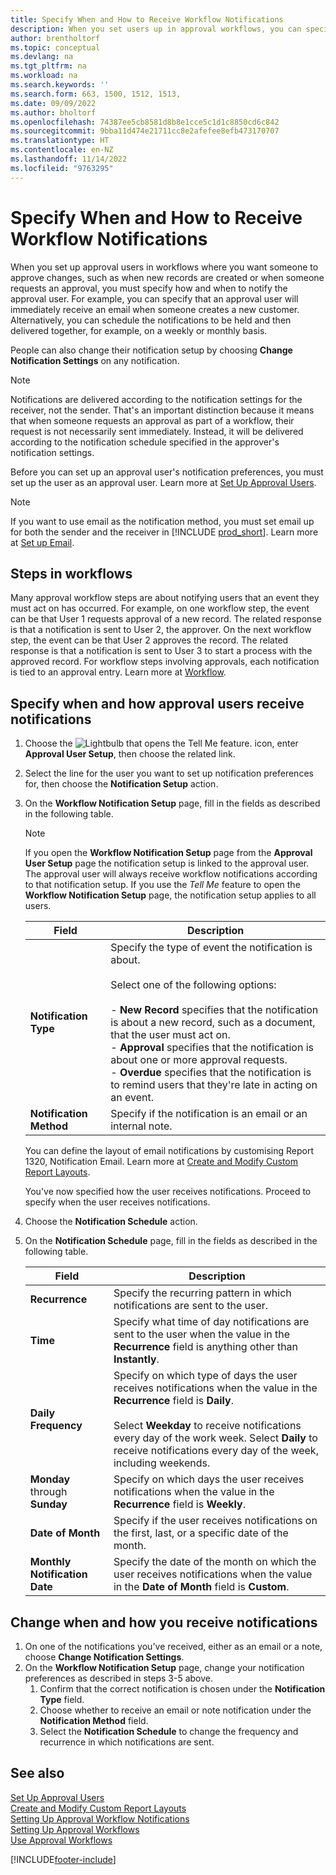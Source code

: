 ```yaml
---
title: Specify When and How to Receive Workflow Notifications
description: When you set users up in approval workflows, you can specify how and when each approval user receives notifications.
author: brentholtorf
ms.topic: conceptual
ms.devlang: na
ms.tgt_pltfrm: na
ms.workload: na
ms.search.keywords: ''
ms.search.form: 663, 1500, 1512, 1513,
ms.date: 09/09/2022
ms.author: bholtorf
ms.openlocfilehash: 74387ee5cb8581d8b8e1cce5c1d1c8850cd6c842
ms.sourcegitcommit: 9bba11d474e21711cc8e2afefee8efb473170707
ms.translationtype: HT
ms.contentlocale: en-NZ
ms.lasthandoff: 11/14/2022
ms.locfileid: "9763295"
---
```

# <a name="specify-when-and-how-to-receive-workflow-notifications"></a>Specify When and How to Receive Workflow Notifications

When you set up approval users in workflows where you want someone to approve changes, such as when new records are created or when someone requests an approval, you must specify how and when to notify the approval user. For example, you can specify that an approval user will immediately receive an email when someone creates a new customer. Alternatively, you can schedule the notifications to be held and then delivered together, for example, on a weekly or monthly basis.

People can also change their notification setup by choosing **Change Notification Settings** on any notification.  

> [!NOTE]
> Notifications are delivered according to the notification settings for the receiver, not the sender. That's an important distinction because it means that when someone requests an approval as part of a workflow, their request is not necessarily sent immediately. Instead, it will be delivered according to the notification schedule specified in the approver's notification settings.

Before you can set up an approval user's notification preferences, you must set up the user as an approval user. Learn more at [Set Up Approval Users](across-how-to-set-up-approval-users.md).  

> [!NOTE]
> If you want to use email as the notification method, you must set email up for both the sender and the receiver in [!INCLUDE [prod_short](includes/prod_short.md)]. Learn more at [Set up Email](admin-how-setup-email.md).

## <a name="steps-in-workflows"></a>Steps in workflows

Many approval workflow steps are about notifying users that an event they must act on has occurred. For example, on one workflow step, the event can be that User 1 requests approval of a new record. The related response is that a notification is sent to User 2, the approver. On the next workflow step, the event can be that User 2 approves the record. The related response is that a notification is sent to User 3 to start a process with the approved record. For workflow steps involving approvals, each notification is tied to an approval entry. Learn more at [Workflow](across-workflow.md).  

## <a name="specify-when-and-how-approval-users-receive-notifications"></a>Specify when and how approval users receive notifications  

1. Choose the ![Lightbulb that opens the Tell Me feature.](media/ui-search/search_small.png "Tell me what you want to do") icon, enter **Approval User Setup**, then choose the related link.  
2. Select the line for the user you want to set up notification preferences for, then choose the **Notification Setup** action.  
3. On the **Workflow Notification Setup** page, fill in the fields as described in the following table.  

   > [!NOTE]
   > If you open the **Workflow Notification Setup** page from the **Approval User Setup** page the notification setup is linked to the approval user. The approval user will always receive workflow notifications according to that notification setup. If you use the *Tell Me* feature to open the **Workflow Notification Setup** page, the notification setup applies to all users.

   |Field|Description|
   |-----|-----------|
   |**Notification Type**|Specify the type of event the notification is about.<br /><br /> Select one of the following options:<br /><br /> -   **New Record** specifies that the notification is about a new record, such as a document, that the user must act on.<br />-   **Approval** specifies that the notification is about one or more approval requests.<br />-   **Overdue** specifies that the notification is to remind users that they're late in acting on an event.|
   |**Notification Method**|Specify if the notification is an email or an internal note.|

   You can define the layout of email notifications by customising Report 1320, Notification Email. Learn more at [Create and Modify Custom Report Layouts](ui-how-create-custom-report-layout.md).

   You've now specified how the user receives notifications. Proceed to specify when the user receives notifications.  
4. Choose the **Notification Schedule** action.  
5. On the **Notification Schedule** page, fill in the fields as described in the following table.  

   |Field|Description|
   |-----|-----------|
   |**Recurrence**|Specify the recurring pattern in which notifications are sent to the user.|
   |**Time**|Specify what time of day notifications are sent to the user when the value in the **Recurrence** field is anything other than **Instantly**.|
   |**Daily Frequency**|Specify on which type of days the user receives notifications when the value in the **Recurrence** field is **Daily**.<br /><br /> Select **Weekday** to receive notifications every day of the work week. Select **Daily** to receive notifications every day of the week, including weekends.|
   |**Monday** through **Sunday**|Specify on which days the user receives notifications when the value in the **Recurrence** field is **Weekly**.|
   |**Date of Month**|Specify if the user receives notifications on the first, last, or a specific date of the month.|
   |**Monthly Notification Date**|Specify the date of the month on which the user receives notifications when the value in the **Date of Month** field is **Custom**.|

## <a name="change-when-and-how-you-receive-notifications"></a>Change when and how you receive notifications

1. On one of the notifications you've received, either as an email or a note, choose **Change Notification Settings**.  
2. On the **Workflow Notification Setup** page, change your notification preferences as described in steps 3-5 above.
   1. Confirm that the correct notification is chosen under the **Notification Type** field.
   2. Choose whether to receive an email or note notification under the  **Notification Method** field.
   3. Select the **Notification Schedule** to change the frequency and recurrence in which notifications are sent.

## <a name="see-also"></a>See also

[Set Up Approval Users](across-how-to-set-up-approval-users.md)  
[Create and Modify Custom Report Layouts](ui-how-create-custom-report-layout.md)  
[Setting Up Approval Workflow Notifications](across-setting-up-workflow-notifications.md)  
[Setting Up Approval Workflows](across-set-up-workflows.md)  
[Use Approval Workflows](across-use-workflows.md)

[!INCLUDE[footer-include](includes/footer-banner.md)]
